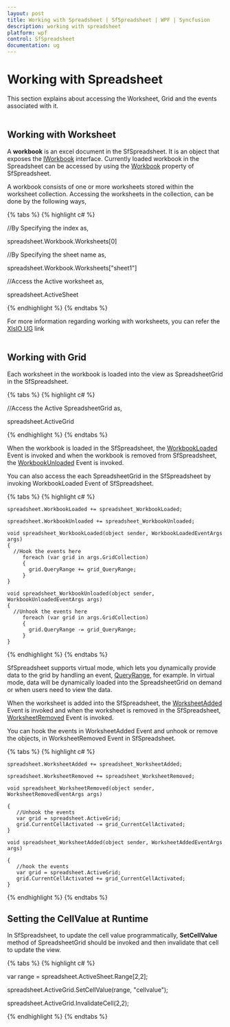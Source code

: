 ```yaml
---
layout: post
title: Working with Spreadsheet | SfSpreadsheet | WPF | Syncfusion
description: working with spreadsheet
platform: wpf
control: SfSpreadsheet
documentation: ug
---
```


# Working with Spreadsheet
 This section explains about accessing the Worksheet, Grid and the events associated with it.
<br/>
<br/>

## Working with Worksheet

A __workbook__ is an excel document in the SfSpreadsheet. It is an object that exposes the [IWorkbook](http://help.syncfusion.com/cr/cref_files/wpf/xlsio/topic3940.html) interface. Currently loaded workbook in the Spreadsheet can be accessed by using the [Workbook](http://help.syncfusion.com/cr/cref_files/wpf/sfspreadsheet/topic6334.html) property of SfSpreadsheet.

A workbook consists of one or more worksheets stored within the worksheet collection. Accessing the worksheets in the collection, can be done by the following ways,

{% tabs %}
{% highlight c# %}

//By Specifying the index as,

spreadsheet.Workbook.Worksheets[0]

//By Specifying the sheet name as,

spreadsheet.Workbook.Worksheets["sheet1"]

//Access the Active worksheet as,

spreadsheet.ActiveSheet
      
{% endhighlight %}
{% endtabs %}

For more information regarding working with worksheets, you can refer the [XlsIO UG](http://help.syncfusion.com/file-formats/xlsio/overview) link
<br/>
<br/>

## Working with Grid

Each worksheet in the workbook is loaded into the view as SpreadsheetGrid in the SfSpreadsheet.

{% tabs %}
{% highlight c# %}

//Access the Active SpreadsheetGrid as,

spreadsheet.ActiveGrid

{% endhighlight %}
{% endtabs %}

When the workbook is loaded in the SfSpreadsheet, the [WorkbookLoaded](http://help.syncfusion.com/cr/cref_files/wpf/sfspreadsheet/topic6340.html) Event is invoked and when the workbook is removed from SfSpreadsheet, the [WorkbookUnloaded](http://help.syncfusion.com/cr/cref_files/wpf/sfspreadsheet/topic6341.html) Event is invoked.

You can also access the each SpreadsheetGrid in the SfSpreadsheet by invoking WorkbookLoaded Event of SfSpreadsheet. 

{% tabs %}
{% highlight c# %}

    spreadsheet.WorkbookLoaded += spreadsheet_WorkbookLoaded;

    spreadsheet.WorkbookUnloaded += spreadsheet_WorkbookUnloaded;

    void spreadsheet_WorkbookLoaded(object sender, WorkbookLoadedEventArgs args)
    {
      //Hook the events here
         foreach (var grid in args.GridCollection)
         {
           grid.QueryRange += grid_QueryRange; 
         }
    }

    void spreadsheet_WorkbookUnloaded(object sender, WorkbookUnloadedEventArgs args)
    {
      //Unhook the events here
         foreach (var grid in args.GridCollection)
         {
           grid.QueryRange -= grid_QueryRange; 
         }
    }

{% endhighlight %}
{% endtabs %}

SfSpreadsheet supports virtual mode, which lets you dynamically provide data to the grid by handling an event, [QueryRange](http://help.syncfusion.com/cr/cref_files/wpf/sfspreadsheet/topic6489.html), for example. In virtual mode, data will be dynamically loaded into the SpreadsheetGrid on demand or when users need to view the data.

When the worksheet is added into the SfSpreadsheet, the [WorksheetAdded](http://help.syncfusion.com/cr/cref_files/wpf/sfspreadsheet/topic6342.html) Event is invoked and when the worksheet is removed in the SfSpreadsheet, [WorksheetRemoved](http://help.syncfusion.com/cr/cref_files/wpf/sfspreadsheet/topic6344.html) Event is invoked.

You can hook the events in WorksheetAdded Event and unhook or remove the objects, in WorksheetRemoved Event in SfSpreadsheet.

{% tabs %}
{% highlight c# %}

    spreadsheet.WorksheetAdded += spreadsheet_WorksheetAdded;

    spreadsheet.WorksheetRemoved += spreadsheet_WorksheetRemoved;

    void spreadsheet_WorksheetRemoved(object sender, WorksheetRemovedEventArgs args)

    {
       //Unhook the events
       var grid = spreadsheet.ActiveGrid;
       grid.CurrentCellActivated -= grid_CurrentCellActivated;
    }

    void spreadsheet_WorksheetAdded(object sender, WorksheetAddedEventArgs args)

    {
       //hook the events
       var grid = spreadsheet.ActiveGrid;
       grid.CurrentCellActivated += grid_CurrentCellActivated;
    }

{% endhighlight %}
{% endtabs %}
<br/>

## Setting the CellValue at Runtime

In SfSpreadsheet, to update the cell value programmatically, **SetCellValue** method of SpreadsheetGrid should be invoked and then invalidate that cell to update the view.

{% tabs %}
{% highlight c# %}

var range = spreadsheet.ActiveSheet.Range[2,2];

spreadsheet.ActiveGrid.SetCellValue(range, "cellvalue");

spreadsheet.ActiveGrid.InvalidateCell(2,2);

{% endhighlight %}
{% endtabs %}